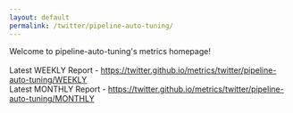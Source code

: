 ```yaml
---
layout: default
permalink: /twitter/pipeline-auto-tuning/
---
```

Welcome to pipeline-auto-tuning's metrics homepage!
<br><br>
Latest WEEKLY Report - <a href="https://twitter.github.io/metrics/twitter/pipeline-auto-tuning/WEEKLY">https://twitter.github.io/metrics/twitter/pipeline-auto-tuning/WEEKLY</a>
<br>
Latest MONTHLY Report - <a href="https://twitter.github.io/metrics/twitter/pipeline-auto-tuning/MONTHLY">https://twitter.github.io/metrics/twitter/pipeline-auto-tuning/MONTHLY</a>
<br>
